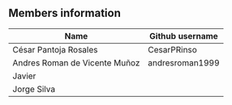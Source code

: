 

## Members information

| Name                          |Github username|
|-------------------------------|---|
| César Pantoja Rosales         | CesarPRinso |
| Andres Roman de Vicente Muñoz | andresroman1999 |
| Javier                        |  |
| Jorge Silva                   |  |

